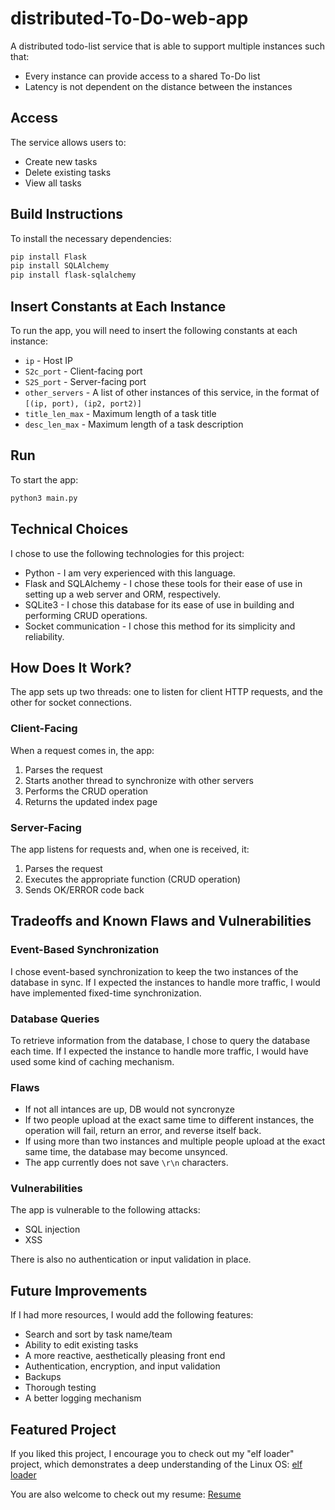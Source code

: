 # distributed-To-Do-web-app

A distributed todo-list service that is able to support multiple instances such that:

- Every instance can provide access to a shared To-Do list
- Latency is not dependent on the distance between the instances

## Access

The service allows users to:

* Create new tasks
* Delete existing tasks
* View all tasks

## Build Instructions

To install the necessary dependencies:
```sh
pip install Flask
pip install SQLAlchemy
pip install flask-sqlalchemy
```

## Insert Constants at Each Instance

To run the app, you will need to insert the following constants at each instance:

- `ip` - Host IP
- `S2c_port` - Client-facing port
- `S2S_port` - Server-facing port
- `other_servers` - A list of other instances of this service, in the format of `[(ip, port), (ip2, port2)]`
- `title_len_max` - Maximum length of a task title
- `desc_len_max` - Maximum length of a task description

## Run

To start the app:
```sh
python3 main.py
```

## Technical Choices

I chose to use the following technologies for this project:

* Python - I am very experienced with this language.
* Flask and SQLAlchemy - I chose these tools for their ease of use in setting up a web server and ORM, respectively.
* SQLite3 - I chose this database for its ease of use in building and performing CRUD operations.
* Socket communication - I chose this method for its simplicity and reliability.

## How Does It Work?

The app sets up two threads: one to listen for client HTTP requests, and the other for socket connections.

### Client-Facing

When a request comes in, the app:

1. Parses the request
2. Starts another thread to synchronize with other servers
3. Performs the CRUD operation
4. Returns the updated index page

### Server-Facing

The app listens for requests and, when one is received, it:

1. Parses the request
2. Executes the appropriate function (CRUD operation)
3. Sends OK/ERROR code back

## Tradeoffs and Known Flaws and Vulnerabilities

### Event-Based Synchronization

I chose event-based synchronization to keep the two instances of the database in sync. If I expected the instances to handle more traffic, I would have implemented fixed-time synchronization.

### Database Queries

To retrieve information from the database, I chose to query the database each time. If I expected the instance to handle more traffic, I would have used some kind of caching mechanism.

### Flaws
- If not all intances are up, DB would not syncronyze
- If two people upload at the exact same time to different instances, the operation will fail, return an error, and reverse itself back.
- If using more than two instances and multiple people upload at the exact same time, the database may become unsynced.
- The app currently does not save `\r\n` characters.

### Vulnerabilities

The app is vulnerable to the following attacks:

- SQL injection
- XSS

There is also no authentication or input validation in place.

## Future Improvements

If I had more resources, I would add the following features:

- Search and sort by task name/team
- Ability to edit existing tasks
- A more reactive, aesthetically pleasing front end
- Authentication, encryption, and input validation
- Backups
- Thorough testing
- A better logging mechanism

## Featured Project

If you liked this project, I encourage you to check out my "elf loader" project, which demonstrates a deep understanding of the Linux OS: [elf loader](https://github.com/dror-ziv/elf-loader)

You are also welcome to check out my resume: [Resume](https://drive.google.com/file/d/1_LtGfMli7Du-kTcUYqtq_JsZV3E-ttZA/view?usp=sharing)


